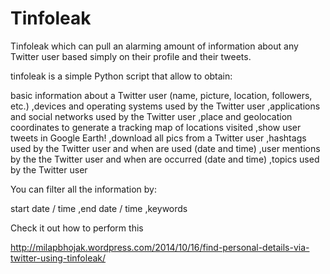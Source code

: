 Tinfoleak
=========

Tinfoleak which can pull an alarming amount of information about any Twitter user based simply on their profile and their tweets.

tinfoleak is a simple Python script that allow to obtain:

basic information about a Twitter user (name, picture, location, followers, etc.)
,devices and operating systems used by the Twitter user
,applications and social networks used by the Twitter user
,place and geolocation coordinates to generate a tracking map of locations visited
,show user tweets in Google Earth!
,download all pics from a Twitter user
,hashtags used by the Twitter user and when are used (date and time)
,user mentions by the the Twitter user and when are occurred (date and time)
,topics used by the Twitter user

You can filter all the information by:

start date / time
,end date / time
,keywords

Check it out how to perform this

http://milapbhojak.wordpress.com/2014/10/16/find-personal-details-via-twitter-using-tinfoleak/ 
